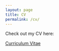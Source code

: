 ```yaml
---
layout: page
title: CV
permalink: /cv/
---
```


Check out my CV here:

[Curriculum Vitae](/images/bradynicholsCV.pdf)